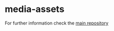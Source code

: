 # media-assets

For further information check the [main repository](https://github.com/enhavo/enhavo)